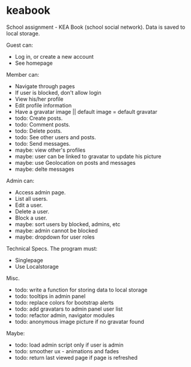 keabook
=======

School assignment - KEA Book (school social network).
Data is saved to local storage.

Guest can:
- Log in, or create a new account
- See homepage

Member can:
- Navigate through pages
- If user is blocked, don't allow login
- View his/her profile
- Edit profile information
- Have a gravatar image || default image = default gravatar
- todo: Create posts.
- todo: Comment posts.
- todo: Delete posts.
- todo: See other users and posts.
- todo: Send messages.
- maybe: view other's profiles
- maybe: user can be linked to gravatar to update his picture
- maybe: use Geolocation on posts and messages
- maybe: delte messages

Admin can:
- Access admin page.
- List all users.
- Edit a user.
- Delete a user.
- Block a user.
- maybe: sort users by blocked, admins, etc
- maybe: admin cannot be blocked
- maybe: dropdown for user roles

Technical Specs. The program must:
- Singlepage
- Use Localstorage

Misc.
- todo: write a function for storing data to local storage
- todo: tooltips in admin panel
- todo: replace colors for bootstrap alerts
- todo: add gravatars to admin panel user list
- todo: refactor admin, navigator modules
- todo: anonymous image picture if no gravatar found

Maybe:
- todo: load admin script only if user is admin
- todo: smoother ux - animations and fades
- todo: return last viewed page if page is refreshed